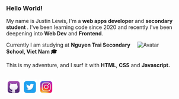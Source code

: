 <h3>Hello World!</h3>

My name is Justin Lewis, I'm a <strong>web apps developer</strong>  and  <strong>secondary student </strong>. I've been learning code since 2020 and recently I've been deepening into <strong>Web Dev</strong> and <strong>Frontend</strong>.

<img align="right" alt="Avatar" src="https://avatars.githubusercontent.com/u/93564256?v=4" width="150">

Currently I am studying at <strong>Nguyen Trai Secondary School, Viet Nam 🎓</strong>

This is my adventure, and I surf it with <strong>HTML</strong>, <strong>CSS</strong> and <strong>Javascript.</strong><br><br>

<p align="left"><a target="_blank" href="https://www.github.com/justinl99" title="Github"><img alt="Github's Logo" height="40" src="./github.webp"></a> <a target="_blank" href="https://twitter.com/justinl99_l" title="Twitter"><img alt="Twitter's Logo" height="40" src="./twitter.webp"></a> <a target="_blank" href="https://www.instagram.com/justinl_dev/" title="Instagram"><img alt="Instagram's Logo" height="40" src="./instagram.webp"></a></p>
